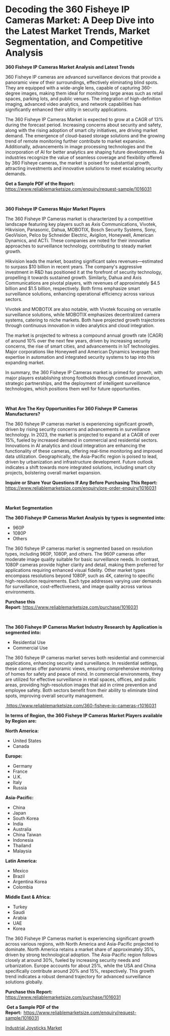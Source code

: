 <p><h1>Decoding the 360 Fisheye IP Cameras Market: A Deep Dive into the Latest Market Trends, Market Segmentation, and Competitive Analysis</h1></p><p><strong>360 Fisheye IP Cameras Market Analysis and Latest Trends</strong></p>
<p><p>360 Fisheye IP cameras are advanced surveillance devices that provide a panoramic view of their surroundings, effectively eliminating blind spots. They are equipped with a wide-angle lens, capable of capturing 360-degree images, making them ideal for monitoring large areas such as retail spaces, parking lots, and public venues. The integration of high-definition imaging, advanced video analytics, and network capabilities has significantly enhanced their utility in security applications.</p><p>The 360 Fisheye IP Cameras Market is expected to grow at a CAGR of 13% during the forecast period. Increasing concerns about security and safety, along with the rising adoption of smart city initiatives, are driving market demand. The emergence of cloud-based storage solutions and the growing trend of remote monitoring further contribute to market expansion. Additionally, advancements in image processing technologies and the incorporation of AI for better analytics are shaping future developments. As industries recognize the value of seamless coverage and flexibility offered by 360 Fisheye cameras, the market is poised for substantial growth, attracting investments and innovative solutions to meet escalating security demands.</p></p>
<p><strong>Get a Sample PDF of the Report:&nbsp;</strong> <a href="https://www.reliablemarketsize.com/enquiry/request-sample/1016031?utm_campaign=2442&utm_medium=2&utm_source=Github&utm_content=ia&utm_term=08042025&utm_id=360-fisheye-ip-cameras">https://www.reliablemarketsize.com/enquiry/request-sample/1016031</a></p>
<p>&nbsp;</p>
<p><strong>360 Fisheye IP Cameras Major Market Players</strong></p>
<p><p>The 360 Fisheye IP Cameras market is characterized by a competitive landscape featuring key players such as Axis Communications, Vivotek, Hikvision, Panasonic, Dahua, MOBOTIX, Bosch Security Systems, Sony, GeoVision, Pelco by Schneider Electric, Avigilon, Honeywell, American Dynamics, and ACTi. These companies are noted for their innovative approaches to surveillance technology, contributing to steady market growth.</p><p>Hikvision leads the market, boasting significant sales revenues—estimated to surpass $10 billion in recent years. The company's aggressive investment in R&D has positioned it at the forefront of security technology, propelling it towards sustained growth. Similarly, Dahua and Axis Communications are pivotal players, with revenues of approximately $4.5 billion and $1.5 billion, respectively. Both firms emphasize smart surveillance solutions, enhancing operational efficiency across various sectors.</p><p>Vivotek and MOBOTIX are also notable, with Vivotek focusing on versatile surveillance solutions, while MOBOTIX emphasizes decentralized camera systems, catering to niche markets. Both have projected growth trajectories through continuous innovation in video analytics and cloud integration.</p><p>The market is projected to witness a compound annual growth rate (CAGR) of around 10% over the next few years, driven by increasing security concerns, the rise of smart cities, and advancements in IoT technologies. Major corporations like Honeywell and American Dynamics leverage their expertise in automation and integrated security systems to tap into this expanding market.</p><p>In summary, the 360 Fisheye IP Cameras market is primed for growth, with major players establishing strong footholds through continued innovation, strategic partnerships, and the deployment of intelligent surveillance technologies, which positions them well for future opportunities.</p></p>
<p>&nbsp;</p>
<p><strong>What Are The Key Opportunities For 360 Fisheye IP Cameras Manufacturers?</strong></p>
<p><p>The 360 fisheye IP cameras market is experiencing significant growth, driven by rising security concerns and advancements in surveillance technology. In 2023, the market is projected to expand at a CAGR of over 15%, fueled by increased demand in commercial and residential sectors. Innovations in AI analytics and cloud integration are enhancing the functionality of these cameras, offering real-time monitoring and improved data utilization. Geographically, the Asia-Pacific region is poised to lead, driven by urbanization and infrastructure development. Future outlook indicates a shift towards more integrated solutions, including smart city projects, bolstering overall market expansion.</p></p>
<p><strong>Inquire or Share Your Questions If Any Before Purchasing This Report:</strong> <a href="https://www.reliablemarketsize.com/enquiry/pre-order-enquiry/1016031?utm_campaign=2442&utm_medium=2&utm_source=Github&utm_content=ia&utm_term=08042025&utm_id=360-fisheye-ip-cameras">https://www.reliablemarketsize.com/enquiry/pre-order-enquiry/1016031</a></p>
<p>&nbsp;</p>
<p><strong>Market Segmentation</strong></p>
<p><strong>The 360 Fisheye IP Cameras Market Analysis by types is segmented into:</strong></p>
<p><ul><li>960P</li><li>1080P</li><li>Others</li></ul></p>
<p><p>The 360 fisheye IP cameras market is segmented based on resolution types, including 960P, 1080P, and others. The 960P cameras offer moderate image quality suitable for basic surveillance needs. In contrast, 1080P cameras provide higher clarity and detail, making them preferred for applications requiring enhanced visual fidelity. Other market types encompass resolutions beyond 1080P, such as 4K, catering to specific high-resolution requirements. Each type addresses varying user demands for surveillance, cost-effectiveness, and image quality across various environments.</p></p>
<p><strong>Purchase this Report:&nbsp;</strong><a href="https://www.reliablemarketsize.com/purchase/1016031?utm_campaign=2442&utm_medium=2&utm_source=Github&utm_content=ia&utm_term=08042025&utm_id=360-fisheye-ip-cameras">https://www.reliablemarketsize.com/purchase/1016031</a></p>
<p>&nbsp;</p>
<p><strong>The 360 Fisheye IP Cameras Market Industry Research by Application is segmented into:</strong></p>
<p><ul><li>Residential Use</li><li>Commercial Use</li></ul></p>
<p><p>The 360 fisheye IP cameras market serves both residential and commercial applications, enhancing security and surveillance. In residential settings, these cameras offer panoramic views, ensuring comprehensive monitoring of homes for safety and peace of mind. In commercial environments, they are utilized for effective surveillance in retail spaces, offices, and public areas, providing high-resolution images that aid in crime prevention and employee safety. Both sectors benefit from their ability to eliminate blind spots, improving overall security management.</p></p>
<p><a href="https://www.reliablemarketsize.com/360-fisheye-ip-cameras-r1016031?utm_campaign=2442&utm_medium=2&utm_source=Github&utm_content=ia&utm_term=08042025&utm_id=360-fisheye-ip-cameras">&nbsp;https://www.reliablemarketsize.com/360-fisheye-ip-cameras-r1016031</a></p>
<p><strong>In terms of Region, the 360 Fisheye IP Cameras Market Players available by Region are:</strong></p>
<p>
    <p> <strong> North America: </strong>
        <ul>
            <li>United States</li>
            <li>Canada</li>
        </ul>
        </p> 
    <p> <strong> Europe: </strong>
        <ul>
            <li>Germany</li>
            <li>France</li>
            <li>U.K.</li>
            <li>Italy</li>
            <li>Russia</li>
        </ul>
        </p> 
    <p> <strong> Asia-Pacific: </strong>
        <ul>
            <li>China</li>
            <li>Japan</li>
            <li>South Korea</li>
            <li>India</li>
            <li>Australia</li>
            <li>China Taiwan</li>
            <li>Indonesia</li>
            <li>Thailand</li>
            <li>Malaysia</li>
        </ul>
        </p> 
    <p> <strong> Latin America: </strong>
        <ul>
            <li>Mexico</li>
            <li>Brazil</li>
            <li>Argentina Korea</li>
            <li>Colombia</li>
        </ul>
        </p> 
    <p> <strong> Middle East & Africa: </strong>
        <ul>
            <li>Turkey</li>
            <li>Saudi</li>
            <li>Arabia</li>
            <li>UAE</li>
            <li>Korea</li>
        </ul>
    </p>
    </p>
<p><p>The 360 Fisheye IP Cameras market is experiencing significant growth across various regions, with North America and Asia-Pacific projected to dominate. North America retains a market share of approximately 35%, driven by strong technological adoption. The Asia-Pacific region follows closely at around 30%, fueled by increasing security needs and urbanization. Europe accounts for about 25%, while the USA and China specifically contribute around 20% and 15%, respectively. This growth trend indicates a robust demand trajectory for advanced surveillance solutions globally.</p></p>
<p><strong>Purchase this Report: </strong><a href="https://www.reliablemarketsize.com/purchase/1016031?utm_campaign=2442&utm_medium=2&utm_source=Github&utm_content=ia&utm_term=08042025&utm_id=360-fisheye-ip-cameras">https://www.reliablemarketsize.com/purchase/1016031</a></p>
<p>&nbsp;<strong>Get a Sample PDF of the Report:&nbsp;&nbsp;</strong><a href="https://www.reliablemarketsize.com/enquiry/request-sample/1016031?utm_campaign=2442&utm_medium=2&utm_source=Github&utm_content=ia&utm_term=08042025&utm_id=360-fisheye-ip-cameras">https://www.reliablemarketsize.com/enquiry/request-sample/1016031</a></p>
<p><strong></strong></p>
<p><p><a href="https://github.com/sherikacas30/Market-Research-Report-List-1/blob/main/industrial-joysticks-market.md?utm_campaign=2442&utm_medium=2&utm_source=Github&utm_content=ia&utm_term=08042025&utm_id=360-fisheye-ip-cameras">Industrial Joysticks Market</a></p></p>
